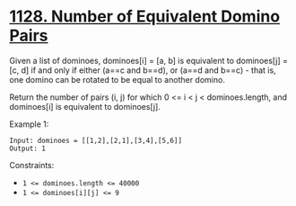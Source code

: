 # [1128. Number of Equivalent Domino Pairs](https://leetcode.com/problems/number-of-equivalent-domino-pairs/)

Given a list of dominoes, dominoes[i] = [a, b] is equivalent to dominoes[j] = [c, d] if and only if either (a==c and b==d), or (a==d and b==c) - that is, one domino can be rotated to be equal to another domino.

Return the number of pairs (i, j) for which 0 <= i < j < dominoes.length, and dominoes[i] is equivalent to dominoes[j].

Example 1:

```text
Input: dominoes = [[1,2],[2,1],[3,4],[5,6]]
Output: 1
```

Constraints:

- `1 <= dominoes.length <= 40000`
- `1 <= dominoes[i][j] <= 9`
